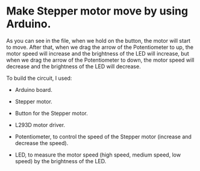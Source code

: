 # Make Stepper motor move by using Arduino.

As you can see in the file, when we hold on the button, the motor will start to move. After that, when we drag the arrow of the Potentiometer to up, the motor speed will increase and the brightness of the LED will increase, but when we drag the arrow of the Potentiometer to down, the motor speed will decrease and the brightness of the LED will decrease.


To build the circuit, I used:

- Arduino board.

- Stepper motor.

- Button for the Stepper motor.

- L293D motor driver.

- Potentiometer, to control the speed of the Stepper motor (increase and decrease the speed).

- LED, to measure the motor speed (high speed, medium speed, low speed) by the brightness of the LED.
